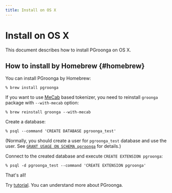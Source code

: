 ```yaml
---
title: Install on OS X
---
```


# Install on OS X

This document describes how to install PGroonga on OS X.

## How to install by Homebrew {#homebrew}

You can install PGroonga by Homebrew:

```text
% brew install pgroonga
```

If you want to use [MeCab](http://taku910.github.io/mecab/) based tokenizer, you need to reinstall `groonga` package with `--with-mecab` option:

```text
% brew reinstall groonga --with-mecab
```

Create a database:

```text
% psql --command 'CREATE DATABASE pgroonga_test'
```

(Normally, you should create a user for `pgroonga_test` database and use the user. See [`GRANT USAGE ON SCHEMA pgroonga`](../reference/grant-usage-on-schema-pgroonga.html) for details.)

Connect to the created database and execute `CREATE EXTENSION pgroonga`:

```text
% psql -d pgroonga_test --command 'CREATE EXTENSION pgroonga'
```

That's all!

Try [tutorial](../tutorial/). You can understand more about PGroonga.

